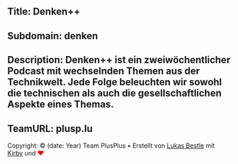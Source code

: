 Title: Denken++
----
Subdomain: denken
----
Description: Denken++ ist ein zweiwöchentlicher Podcast mit wechselnden Themen aus der Technikwelt. Jede Folge beleuchten wir sowohl die technischen als auch die gesellschaftlichen Aspekte eines Themas.
----
TeamURL: plusp.lu
----
Copyright: © (date: Year) Team PlusPlus &bull; Erstellt von [Lukas Bestle](http://lu-x.me) mit [Kirby](http://getkirby.com) und <span style="color:red">♥</span>